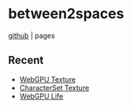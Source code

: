 # between2spaces

[github](https://github.com/between2spaces) | pages

## Recent

* [WebGPU Texture](./wgpu_texture)
* [CharacterSet Texture](./characterset_texture)
* [WebGPU Life](./wgpu_life)

